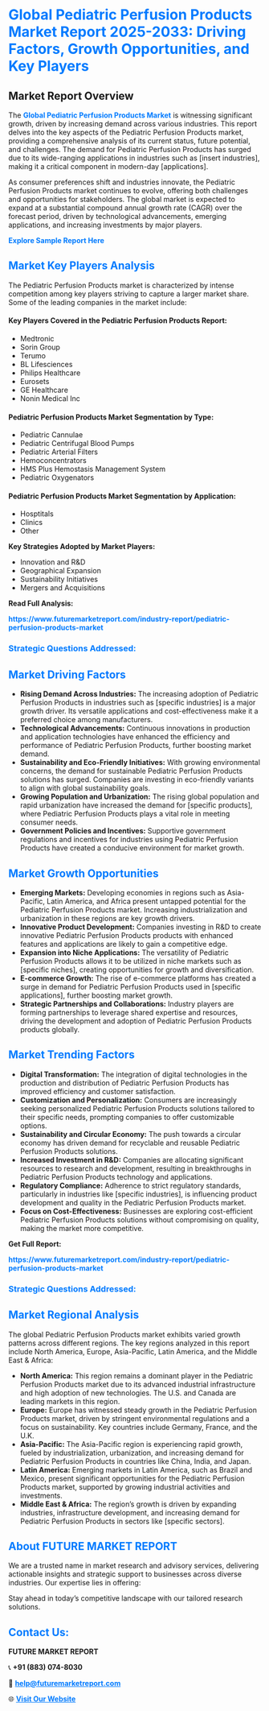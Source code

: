 <h1 style="color: #007BFF;">Global Pediatric Perfusion Products Market Report 2025-2033: Driving Factors, Growth Opportunities, and Key Players</h1>

<section id="overview">
<h2>Market Report Overview</h2>
<p>The <a href="https://www.futuremarketreport.com/industry-report/pediatric-perfusion-products-market" style="color: #007BFF; text-decoration: none;"><strong>Global Pediatric Perfusion Products Market</strong></a> is witnessing significant growth, driven by increasing demand across various industries. This report delves into the key aspects of the Pediatric Perfusion Products market, providing a comprehensive analysis of its current status, future potential, and challenges. The demand for Pediatric Perfusion Products has surged due to its wide-ranging applications in industries such as [insert industries], making it a critical component in modern-day [applications].</p>
<p>As consumer preferences shift and industries innovate, the Pediatric Perfusion Products market continues to evolve, offering both challenges and opportunities for stakeholders. The global market is expected to expand at a substantial compound annual growth rate (CAGR) over the forecast period, driven by technological advancements, emerging applications, and increasing investments by major players.</p>
</section>

<section id="overview">
<p><a href="https://www.futuremarketreport.com/request-sample/reportId=58262" style="color: #007BFF; text-decoration: none;"><strong>Explore Sample Report Here</strong></a></p>
</section>

<section id="key-players">
<h2 style="color: #007BFF;">Market Key Players Analysis</h2>
<p>The Pediatric Perfusion Products market is characterized by intense competition among key players striving to capture a larger market share. Some of the leading companies in the market include:</p>
<h4>Key Players Covered in the Pediatric Perfusion Products Report:</h4>
<ul><li>Medtronic</li><li>Sorin Group</li><li>Terumo</li><li>BL Lifesciences</li><li>Philips Healthcare</li><li>Eurosets</li><li>GE Healthcare</li><li>Nonin Medical Inc</li></ul>
<h4>Pediatric Perfusion Products Market Segmentation by Type:</h4>
<ul><li>Pediatric Cannulae</li><li>Pediatric Centrifugal Blood Pumps</li><li>Pediatric Arterial Filters</li><li>Hemoconcentrators</li><li>HMS Plus Hemostasis Management System</li><li>Pediatric Oxygenators</li></ul>

<h4>Pediatric Perfusion Products Market Segmentation by Application:</h4>
<ul><li>Hosptitals</li><li>Clinics</li><li>Other</li></ul>
<p><strong>Key Strategies Adopted by Market Players:</strong></p>
<ul>
<li>Innovation and R&D</li>
<li>Geographical Expansion</li>
<li>Sustainability Initiatives</li>
<li>Mergers and Acquisitions</li>
</ul>
</section>

<section>
<p><strong>Read Full Analysis: </strong></p><a href="https://www.futuremarketreport.com/industry-report/pediatric-perfusion-products-market" style="color: #007BFF; text-decoration: none;"><strong>https://www.futuremarketreport.com/industry-report/pediatric-perfusion-products-market</strong></a>
<h3 style="color: #007BFF;">Strategic Questions Addressed:</h3>
</section>

<section id="driving-factors">
<h2 style="color: #007BFF;">Market Driving Factors</h2>
<ul>
<li><strong>Rising Demand Across Industries:</strong> The increasing adoption of Pediatric Perfusion Products in industries such as [specific industries] is a major growth driver. Its versatile applications and cost-effectiveness make it a preferred choice among manufacturers.</li>
<li><strong>Technological Advancements:</strong> Continuous innovations in production and application technologies have enhanced the efficiency and performance of Pediatric Perfusion Products, further boosting market demand.</li>
<li><strong>Sustainability and Eco-Friendly Initiatives:</strong> With growing environmental concerns, the demand for sustainable Pediatric Perfusion Products solutions has surged. Companies are investing in eco-friendly variants to align with global sustainability goals.</li>
<li><strong>Growing Population and Urbanization:</strong> The rising global population and rapid urbanization have increased the demand for [specific products], where Pediatric Perfusion Products plays a vital role in meeting consumer needs.</li>
<li><strong>Government Policies and Incentives:</strong> Supportive government regulations and incentives for industries using Pediatric Perfusion Products have created a conducive environment for market growth.</li>
</ul>
</section>

<section id="growth-opportunities">
<h2 style="color: #007BFF;">Market Growth Opportunities</h2>
<ul>
<li><strong>Emerging Markets:</strong> Developing economies in regions such as Asia-Pacific, Latin America, and Africa present untapped potential for the Pediatric Perfusion Products market. Increasing industrialization and urbanization in these regions are key growth drivers.</li>
<li><strong>Innovative Product Development:</strong> Companies investing in R&D to create innovative Pediatric Perfusion Products products with enhanced features and applications are likely to gain a competitive edge.</li>
<li><strong>Expansion into Niche Applications:</strong> The versatility of Pediatric Perfusion Products allows it to be utilized in niche markets such as [specific niches], creating opportunities for growth and diversification.</li>
<li><strong>E-commerce Growth:</strong> The rise of e-commerce platforms has created a surge in demand for Pediatric Perfusion Products used in [specific applications], further boosting market growth.</li>
<li><strong>Strategic Partnerships and Collaborations:</strong> Industry players are forming partnerships to leverage shared expertise and resources, driving the development and adoption of Pediatric Perfusion Products products globally.</li>
</ul>
</section>

<section id="trending-factors">
<h2 style="color: #007BFF;">Market Trending Factors</h2>
<ul>
<li><strong>Digital Transformation:</strong> The integration of digital technologies in the production and distribution of Pediatric Perfusion Products has improved efficiency and customer satisfaction.</li>
<li><strong>Customization and Personalization:</strong> Consumers are increasingly seeking personalized Pediatric Perfusion Products solutions tailored to their specific needs, prompting companies to offer customizable options.</li>
<li><strong>Sustainability and Circular Economy:</strong> The push towards a circular economy has driven demand for recyclable and reusable Pediatric Perfusion Products solutions.</li>
<li><strong>Increased Investment in R&D:</strong> Companies are allocating significant resources to research and development, resulting in breakthroughs in Pediatric Perfusion Products technology and applications.</li>
<li><strong>Regulatory Compliance:</strong> Adherence to strict regulatory standards, particularly in industries like [specific industries], is influencing product development and quality in the Pediatric Perfusion Products market.</li>
<li><strong>Focus on Cost-Effectiveness:</strong> Businesses are exploring cost-efficient Pediatric Perfusion Products solutions without compromising on quality, making the market more competitive.</li>
</ul>
</section>

<section>
<p><strong>Get Full Report: </strong></p><a href="https://www.futuremarketreport.com/industry-report/pediatric-perfusion-products-market" style="color: #007BFF; text-decoration: none;"><strong>https://www.futuremarketreport.com/industry-report/pediatric-perfusion-products-market</strong></a>
<h3 style="color: #007BFF;">Strategic Questions Addressed:</h3>
</section>


<section id="regional-analysis">
<h2 style="color: #007BFF;">Market Regional Analysis</h2>
<p>The global Pediatric Perfusion Products market exhibits varied growth patterns across different regions. The key regions analyzed in this report include North America, Europe, Asia-Pacific, Latin America, and the Middle East & Africa:</p>
<ul>
<li><strong>North America:</strong> This region remains a dominant player in the Pediatric Perfusion Products market due to its advanced industrial infrastructure and high adoption of new technologies. The U.S. and Canada are leading markets in this region.</li>
<li><strong>Europe:</strong> Europe has witnessed steady growth in the Pediatric Perfusion Products market, driven by stringent environmental regulations and a focus on sustainability. Key countries include Germany, France, and the U.K.</li>
<li><strong>Asia-Pacific:</strong> The Asia-Pacific region is experiencing rapid growth, fueled by industrialization, urbanization, and increasing demand for Pediatric Perfusion Products in countries like China, India, and Japan.</li>
<li><strong>Latin America:</strong> Emerging markets in Latin America, such as Brazil and Mexico, present significant opportunities for the Pediatric Perfusion Products market, supported by growing industrial activities and investments.</li>
<li><strong>Middle East & Africa:</strong> The region’s growth is driven by expanding industries, infrastructure development, and increasing demand for Pediatric Perfusion Products in sectors like [specific sectors].</li>
</ul>
</section>

<footer>
<h2 style="color: #007BFF;">About FUTURE MARKET REPORT</h2>
<p>We are a trusted name in market research and advisory services, delivering actionable insights and strategic support to businesses across diverse industries. Our expertise lies in offering:</p>

<p>Stay ahead in today’s competitive landscape with our tailored research solutions.</p>

<h2 style="color: #007BFF;">Contact Us:</h2>
<p><strong>FUTURE MARKET REPORT</strong></p>
<p>📞 <strong>+91 (883) 074-8030</strong></p>
<p>📧 <strong><a href="mailto:help@futuremarketreport.com" style="color: #007BFF;">help@futuremarketreport.com</a></strong></p>
<p>🌐 <strong><a href="https://www.futuremarketreport.com/" style="color: #007BFF;">Visit Our Website</a></strong></p>
</footer>